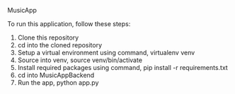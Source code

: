MusicApp

To run this application, follow these steps:
1. Clone this repository
2. cd into the cloned repository
3. Setup a virtual environment using command, virtualenv venv
4. Source into venv, source venv/bin/activate
5. Install required packages using command, pip install -r requirements.txt
6. cd into MusicAppBackend
7. Run the app, python app.py

